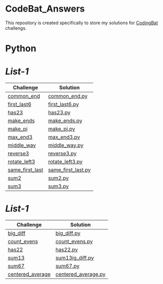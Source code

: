 # CodeBat_Answers
This repository is created specifically to store my solutions for [CodingBat](https://codingbat.com/python) challengs.
# Python
# _List-1_
| **Challenge**    |**Solution** |
| ------------- | ------------|
|[common_end](https://codingbat.com/prob/p147755) | [common_end.py](https://github.com/Luel-Hagos/CodeBat_Answers/blob/master/List-1/common_end.py) |
|[first_last6](https://codingbat.com/prob/p181624)  |[first_last6.py](https://github.com/Luel-Hagos/CodeBat_Answers/blob/master/List-1/first_last6.py) |
|[has23](https://codingbat.com/prob/p177892) |[has23.py](https://github.com/Luel-Hagos/CodeBat_Answers/blob/master/List-1/has23.py)  |
|[make_ends](https://codingbat.com/prob/p124806)  | [make_ends.py](https://github.com/Luel-Hagos/CodeBat_Answers/blob/master/List-1/make_ends.py) |
|[make_pi](https://codingbat.com/prob/p113659)  |[make_pi.py](https://github.com/Luel-Hagos/CodeBat_Answers/blob/master/List-1/make_pi.py)|
| [max_end3](https://codingbat.com/prob/p135290) |[max_end3.py](https://github.com/Luel-Hagos/CodeBat_Answers/blob/master/List-1/max_end3.py)  |
|[middle_way](https://codingbat.com/prob/p171011)  |[middle_way.py](https://github.com/Luel-Hagos/CodeBat_Answers/blob/master/List-1/middle_way.py)  |
| [reverse3](https://codingbat.com/prob/p192962) |[reverse3.py](https://github.com/Luel-Hagos/CodeBat_Answers/blob/master/List-1/reverse3.py)  |
|[rotate_left3](https://codingbat.com/prob/p148661)  |[rotate_left3.py](https://github.com/Luel-Hagos/CodeBat_Answers/blob/master/List-1/rotate_left3.py)  |
| [same_first_last](https://codingbat.com/prob/p179078) | [same_first_last.py](https://github.com/Luel-Hagos/CodeBat_Answers/blob/master/List-1/same_first_last.py) |
|[sum2](https://codingbat.com/prob/p192589)  |[sum2.py](https://github.com/Luel-Hagos/CodeBat_Answers/blob/master/List-1/sum2.py)  |
|[sum3](https://codingbat.com/prob/p191645)  |[sum3.py](https://github.com/Luel-Hagos/CodeBat_Answers/blob/master/List-1/sum3.py)  |

# _List-1_
| **Challenge**    |**Solution** |
| ------------- | ------------|
| [big_diff](https://codingbat.com/prob/p184853)| [big_diff.py](https://github.com/Luel-Hagos/CodeBat_Answers/blob/master/List-2/big_diff.py)|
|[count_evens](https://codingbat.com/prob/p189616)|[count_evens.py](https://github.com/Luel-Hagos/CodeBat_Answers/blob/master/List-2/count_evens.py)|
|[has22](https://codingbat.com/prob/p119308)|[has22.py](https://github.com/Luel-Hagos/CodeBat_Answers/blob/master/List-2/has22.py)|
|[sum13](https://codingbat.com/prob/p167025)|[sum13ig_diff.py](https://github.com/Luel-Hagos/CodeBat_Answers/blob/master/List-2/sum13ig_diff.py)|
|[sum67](https://codingbat.com/prob/p108886)|[sum67.py](https://github.com/Luel-Hagos/CodeBat_Answers/blob/master/List-2/sum67.py)|
|[centered_average](https://codingbat.com/prob/p126968)|[centered_average.py](https://github.com/Luel-Hagos/CodeBat_Answers/blob/master/List-2/centered_average.py)|



